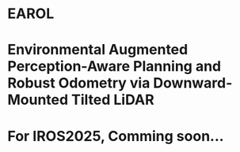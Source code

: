 # EAROL

# Environmental Augmented Perception-Aware Planning and Robust Odometry via Downward-Mounted Tilted LiDAR

# For IROS2025, Comming soon...
